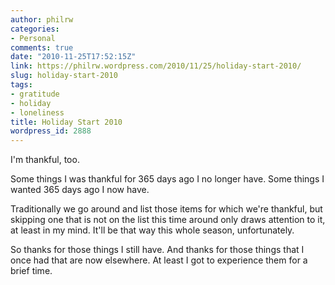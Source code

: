 ```yaml
---
author: philrw
categories:
- Personal
comments: true
date: "2010-11-25T17:52:15Z"
link: https://philrw.wordpress.com/2010/11/25/holiday-start-2010/
slug: holiday-start-2010
tags:
- gratitude
- holiday
- loneliness
title: Holiday Start 2010
wordpress_id: 2888
---
```


I'm thankful, too.

Some things I was thankful for 365 days ago I no longer have. Some things I wanted 365 days ago I now have.

Traditionally we go around and list those items for which we're thankful, but skipping one that is not on the list this time around only draws attention to it, at least in my mind. It'll be that way this whole season, unfortunately.

So thanks for those things I still have. And thanks for those things that I once had that are now elsewhere. At least I got to experience them for a brief time.
